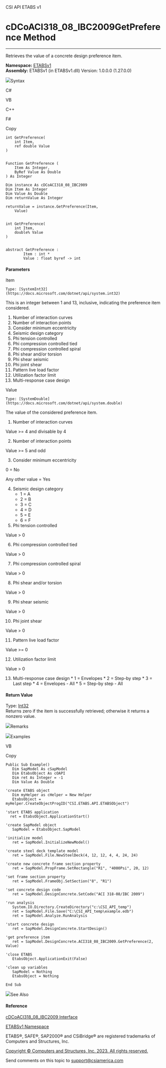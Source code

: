 ﻿

CSI API ETABS v1

# cDCoACI318_08_IBC2009GetPreference Method  
  
---  
  
Retrieves the value of a concrete design preference item.

**Namespace:** [ETABSv1](2780f1b8-2033-5289-2298-1cdb2a7508d9.htm)  
**Assembly:** ETABSv1 (in ETABSv1.dll) Version: 1.0.0.0 (1.27.0.0)

![](../icons/SectionExpanded.png)Syntax

C#

VB

C++

F#

Copy

    
    
    int GetPreference(
    	int Item,
    	ref double Value
    )
    
    
    Function GetPreference ( 
    	Item As Integer,
    	ByRef Value As Double
    ) As Integer
    
    Dim instance As cDCoACI318_08_IBC2009
    Dim Item As Integer
    Dim Value As Double
    Dim returnValue As Integer
    
    returnValue = instance.GetPreference(Item, 
    	Value)
    
    
    int GetPreference(
    	int Item, 
    	double% Value
    )
    
    
    abstract GetPreference : 
            Item : int * 
            Value : float byref -> int 
    

#### Parameters

Item

    Type: [SystemInt32](https://docs.microsoft.com/dotnet/api/system.int32)  
This is an integer between 1 and 13, inclusive, indicating the preference item
considered.

  1. Number of interaction curves
  2. Number of interaction points
  3. Consider minimum eccentricity
  4. Seismic design category
  5. Phi tension controlled
  6. Phi compression controlled tied
  7. Phi compression controlled spiral
  8. Phi shear and/or torsion
  9. Phi shear seismic
  10. Phi joint shear
  11. Pattern live load factor
  12. Utilization factor limit
  13. Multi-response case design

Value

    Type: [SystemDouble](https://docs.microsoft.com/dotnet/api/system.double)  
The value of the considered preference item.

  1. Number of interaction curves 

Value >= 4 and divisable by 4

  2. Number of interaction points 

Value >= 5 and odd

  3. Consider minimum eccentricity 

0 = No

Any other value = Yes

  4. Seismic design category 
     * 1 = A
     * 2 = B
     * 3 = C
     * 4 = D
     * 5 = E
     * 6 = F
  5. Phi tension controlled 

Value > 0

  6. Phi compression controlled tied 

Value > 0

  7. Phi compression controlled spiral 

Value > 0

  8. Phi shear and/or torsion 

Value > 0

  9. Phi shear seismic 

Value > 0

  10. Phi joint shear 

Value > 0

  11. Pattern live load factor 

Value >= 0

  12. Utilization factor limit 

Value > 0

  13. Multi-response case design 
     * 1 = Envelopes
     * 2 = Step-by step
     * 3 = Last step
     * 4 = Envelopes - All
     * 5 = Step-by step - All

#### Return Value

Type: [Int32](https://docs.microsoft.com/dotnet/api/system.int32)  
Returns zero if the item is successfully retrieved; otherwise it returns a
nonzero value.

![](../icons/SectionExpanded.png)Remarks

![](../icons/SectionExpanded.png)Examples

VB

Copy

    
    
    Public Sub Example()
       Dim SapModel As cSapModel
       Dim EtabsObject As cOAPI
       Dim ret As Integer = -1
       Dim Value As Double
    
    'create ETABS object
       Dim myHelper as cHelper = New Helper
       EtabsObject = myHelper.CreateObjectProgID("CSI.ETABS.API.ETABSObject")
    
    'start ETABS application
      ret = EtabsObject.ApplicationStart()
    
    'create SapModel object
       SapModel = EtabsObject.SapModel
    
    'initialize model
       ret = SapModel.InitializeNewModel()
    
    'create steel deck template model
       ret = SapModel.File.NewSteelDeck(4, 12, 12, 4, 4, 24, 24)
    
    'create new concrete frame section property
       ret = SapModel.PropFrame.SetRectangle("R1", "4000Psi", 20, 12)
    
    'set frame section property
       ret = SapModel.FrameObj.SetSection("8", "R1")
    
    'set concrete design code
       ret = SapModel.DesignConcrete.SetCode("ACI 318-08/IBC 2009")
    
    'run analysis
       System.IO.Directory.CreateDirectory("c:\CSI_API_temp")
       ret = SapModel.File.Save("C:\CSI_API_temp\example.edb")
       ret = SapModel.Analyze.RunAnalysis
    
    'start concrete design
       ret = SapModel.DesignConcrete.StartDesign()
    
    'get preference item
       ret = SapModel.DesignConcrete.ACI318_08_IBC2009.GetPreference(2, Value)
    
    'close ETABS
       EtabsObject.ApplicationExit(False)
    
    'clean up variables
       SapModel = Nothing
       EtabsObject = Nothing
    
    End Sub

![](../icons/SectionExpanded.png)See Also

#### Reference

[cDCoACI318_08_IBC2009 Interface](23a9047c-4a13-cd7e-42a2-1909a4342bf1.htm)

[ETABSv1 Namespace](2780f1b8-2033-5289-2298-1cdb2a7508d9.htm)

ETABS®, SAFE®, SAP2000® and CSiBridge® are registered trademarks of Computers
and Structures, Inc.  

[Copyright © Computers and Structures, Inc. 2023. All rights
reserved.](http://www.csiamerica.com)

Send comments on this topic to
[support@csiamerica.com](mailto:support%40csiamerica.com?Subject=CSI%20API%20ETABS%20v1)

